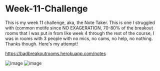 # Week-11-Challenge

This is my week 11 challenge, aka, the Note Taker. This is one I struggled with (common motife since NO EXAGERATION, 70-80% of the breakout rooms that I was put in
from like week 4 through the rest of the course, I was in rooms with 3 people with no mics, no cams, no help, no nothing. Thanks though. Here's my attempt!

https://badbreakoutrooms.herokuapp.com/notes

![image](https://user-images.githubusercontent.com/115498300/235286648-51869eae-f022-4099-a00c-2e6a52fb52c3.png)
![image](https://user-images.githubusercontent.com/115498300/235286655-8b270821-3f0a-4f76-90b0-55bf9a9872fe.png)
